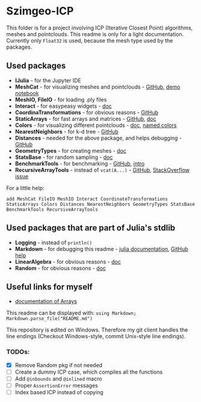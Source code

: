 # Szimgeo-ICP

This folder is for a project involving ICP (Iterative Closest Point) algorithms, meshes and pointclouds. This readme is only for a light documentation.
Currently only `Float32` is used, because the mesh type used by the packages.

## Used packages
* **IJulia** - for the Jupyter IDE
* **MeshCat** - for visualizing meshes and pointclouds - [GitHub](https://github.com/rdeits/MeshCat.jl), [demo notebook](https://github.com/rdeits/MeshCat.jl/blob/master/demo.ipynb)
* **MeshIO, FileIO** - for loading .ply files
* **Interact** - for easypeasy widgets - [doc](https://juliagizmos.github.io/Interact.jl/latest/)
* **CoordinaTransformations** - for obvious reasons - [GitHub](https://github.com/FugroRoames/CoordinateTransformations.jl)
* **StaticArrays** - for fast arrays and matrices - [GitHub](https://github.com/JuliaArrays/StaticArrays.jl), [doc](http://juliaarrays.github.io/StaticArrays.jl/stable/)
* **Colors** - for visualizing different pointclouds - [doc](http://juliagraphics.github.io/Colors.jl/stable/), [named colors](http://juliagraphics.github.io/Colors.jl/stable/namedcolors.html)
* **NearestNeighbors** - for k-d tree - [GitHub](https://github.com/KristofferC/NearestNeighbors.jl)
* **Distances** - needed for the above package, and helps debugging - [GitHub](https://github.com/JuliaStats/Distances.jl)
* **GeometryTypes** - for creating meshes - [doc](http://juliageometry.github.io/GeometryTypes.jl/latest/)
* **StatsBase** - for random sampling - [doc](http://juliastats.github.io/StatsBase.jl/stable/)
* **BenchmarkTools** - for benchmarking - [GitHub](https://github.com/JuliaCI/BenchmarkTools.jl), [intro](https://github.com/JuliaCI/BenchmarkTools.jl/blob/master/doc/manual.md)
* **RecursiveArrayTools** - instead of `vcat(A...)` - [GitHub](https://github.com/JuliaDiffEq/RecursiveArrayTools.jl), [StackOverflow issue](https://stackoverflow.com/questions/47021821/julia-flattening-array-of-array-tuples)

For a little help:

`add MeshCat FileIO MeshIO Interact CoordinateTransformations StaticArrays Colors Distances NearestNeighbors GeometryTypes StatsBase BenchmarkTools RecursiveArrayTools`

## Used packages that are part of Julia's stdlib
* **Logging** - instead of `println()`
* **Markdown** - for debugging this readme - [julia documentation](https://docs.julialang.org/en/v1/manual/documentation/), [GitHub help](https://guides.github.com/features/mastering-markdown/)
* **LinearAlgebra** - for obvious reasons - [doc](https://docs.julialang.org/en/v1/stdlib/LinearAlgebra/)
* **Random** - for obvious reasons - [doc](https://docs.julialang.org/en/v1/stdlib/Random/)

## Useful links for myself
* [documentation of Arrays](https://docs.julialang.org/en/v1/manual/arrays/)

This readme can be displayed with: `using Markdown; Markdown.parse_file("README.md")`

This repository is edited on Windows. Therefore my git client handles the line endings (Checkout Windows-style, commit Unix-style line endings).

### TODOs:
- [x] Remove Random pkg if not needed
- [ ] Create a dummy ICP case, which compiles all the functions
- [ ] Add `@inbounds` and `@inlined` macro
- [ ] Proper `AssertionError` messages
- [ ] Index based ICP instead of copying